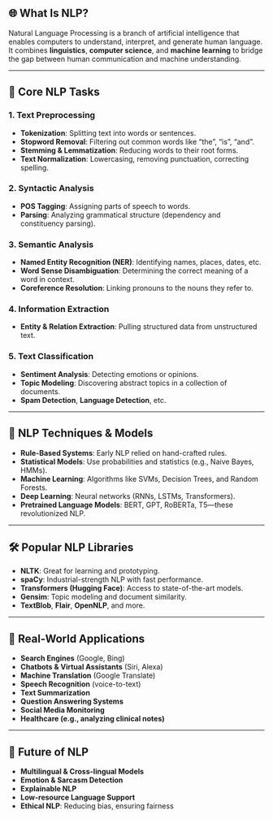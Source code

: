 ## 🌐 What Is NLP?

Natural Language Processing is a branch of artificial intelligence that enables computers to understand, interpret, and generate human language. It combines **linguistics**, **computer science**, and **machine learning** to bridge the gap between human communication and machine understanding.

---

## 🧰 Core NLP Tasks

### 1. **Text Preprocessing**
- **Tokenization**: Splitting text into words or sentences.
- **Stopword Removal**: Filtering out common words like “the”, “is”, “and”.
- **Stemming & Lemmatization**: Reducing words to their root forms.
- **Text Normalization**: Lowercasing, removing punctuation, correcting spelling.

### 2. **Syntactic Analysis**
- **POS Tagging**: Assigning parts of speech to words.
- **Parsing**: Analyzing grammatical structure (dependency and constituency parsing).

### 3. **Semantic Analysis**
- **Named Entity Recognition (NER)**: Identifying names, places, dates, etc.
- **Word Sense Disambiguation**: Determining the correct meaning of a word in context.
- **Coreference Resolution**: Linking pronouns to the nouns they refer to.

### 4. **Information Extraction**
- **Entity & Relation Extraction**: Pulling structured data from unstructured text.

### 5. **Text Classification**
- **Sentiment Analysis**: Detecting emotions or opinions.
- **Topic Modeling**: Discovering abstract topics in a collection of documents.
- **Spam Detection**, **Language Detection**, etc.

---

## 🧠 NLP Techniques & Models

- **Rule-Based Systems**: Early NLP relied on hand-crafted rules.
- **Statistical Models**: Use probabilities and statistics (e.g., Naive Bayes, HMMs).
- **Machine Learning**: Algorithms like SVMs, Decision Trees, and Random Forests.
- **Deep Learning**: Neural networks (RNNs, LSTMs, Transformers).
- **Pretrained Language Models**: BERT, GPT, RoBERTa, T5—these revolutionized NLP.

---

## 🛠️ Popular NLP Libraries

- **NLTK**: Great for learning and prototyping.
- **spaCy**: Industrial-strength NLP with fast performance.
- **Transformers (Hugging Face)**: Access to state-of-the-art models.
- **Gensim**: Topic modeling and document similarity.
- **TextBlob**, **Flair**, **OpenNLP**, and more.

---

## 🚀 Real-World Applications

- **Search Engines** (Google, Bing)
- **Chatbots & Virtual Assistants** (Siri, Alexa)
- **Machine Translation** (Google Translate)
- **Speech Recognition** (voice-to-text)
- **Text Summarization**
- **Question Answering Systems**
- **Social Media Monitoring**
- **Healthcare (e.g., analyzing clinical notes)**

---

## 🔮 Future of NLP

- **Multilingual & Cross-lingual Models**
- **Emotion & Sarcasm Detection**
- **Explainable NLP**
- **Low-resource Language Support**
- **Ethical NLP**: Reducing bias, ensuring fairness
